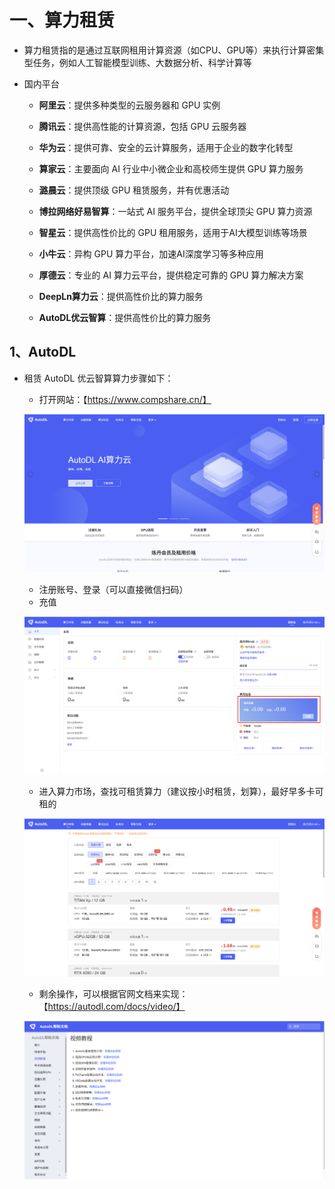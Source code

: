 # 一、算力租赁

- 算力租赁指的是通过互联网租用计算资源（如CPU、GPU等）来执行计算密集型任务，例如人工智能模型训练、大数据分析、科学计算等

- 国内平台

  - **阿里云**：提供多种类型的云服务器和 GPU 实例

  - **腾讯云**：提供高性能的计算资源，包括 GPU 云服务器

  - **华为云**：提供可靠、安全的云计算服务，适用于企业的数字化转型

  - **算家云**：主要面向 AI 行业中小微企业和高校师生提供 GPU 算力服务

  - **潞晨云**：提供顶级 GPU 租赁服务，并有优惠活动

  - **博拉网络好易智算**：一站式 AI 服务平台，提供全球顶尖 GPU 算力资源

  - **智星云**：提供高性价比的 GPU 租用服务，适用于AI大模型训练等场景

  - **小牛云**：异构 GPU 算力平台，加速AI深度学习等多种应用

  - **厚德云**：专业的 AI 算力云平台，提供稳定可靠的 GPU 算力解决方案

  - **DeepLn算力云**：提供高性价比的算力服务
  - **AutoDL优云智算**：提供高性价比的算力服务

## 1、AutoDL

- 租赁 AutoDL 优云智算算力步骤如下：

  - 打开网站：【https://www.compshare.cn/】

  ![image-20250421115520452](课件图/image-20250421115520452.png)

  - 注册账号、登录（可以直接微信扫码）
  - 充值

  ![image-20250421115555092](课件图/image-20250421115555092.png)

  - 进入算力市场，查找可租赁算力（建议按小时租赁，划算），最好早多卡可租的

  ![image-20250421132817215](课件图/image-20250421132817215.png)

  - 剩余操作，可以根据官网文档来实现：【https://autodl.com/docs/video/】

  ![image-20250421133002193](课件图/image-20250421133002193.png)